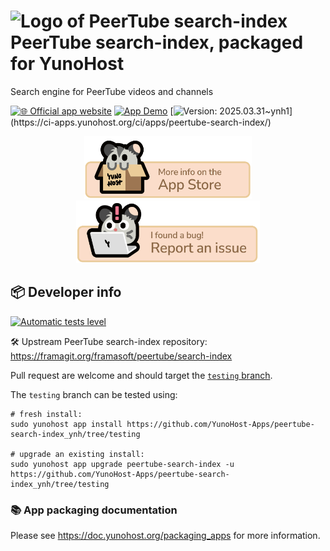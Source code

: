 <!--
N.B.: This README was automatically generated by <https://github.com/YunoHost/apps_tools/blob/main/readme_generator>
It shall NOT be edited by hand.
-->

<h1>
  <img src="https://raw.githubusercontent.com/YunoHost/apps/main/logos/peertube-search-index.png" width="32px" alt="Logo of PeerTube search-index">
  PeerTube search-index, packaged for YunoHost
</h1>

Search engine for PeerTube videos and channels

[![🌐 Official app website](https://img.shields.io/badge/Official_app_website-darkgreen?style=for-the-badge)](https://search.joinpeertube.org/)
[![App Demo](https://img.shields.io/badge/App_Demo-blue?style=for-the-badge)](https://search.joinpeertube.org/)
[![Version: 2025.03.31~ynh1](https://img.shields.io/badge/Version-2025.03.31~ynh1-rgba(0,150,0,1)?style=for-the-badge)](https://ci-apps.yunohost.org/ci/apps/peertube-search-index/)

<div align="center">
<a href="https://apps.yunohost.org/app/peertube-search-index"><img height="100px" src="https://github.com/YunoHost/yunohost-artwork/raw/refs/heads/main/badges/neopossum-badges/badge_more_info_on_the_appstore.svg"/></a>
<a href="https://github.com/YunoHost-Apps/peertube-search-index_ynh/issues"><img height="100px" src="https://github.com/YunoHost/yunohost-artwork/raw/refs/heads/main/badges/neopossum-badges/badge_report_an_issue.svg"/></a>
</div>

## 📦 Developer info

[![Automatic tests level](https://apps.yunohost.org/badge/cilevel/peertube-search-index)](https://ci-apps.yunohost.org/ci/apps/peertube-search-index/)

🛠️ Upstream PeerTube search-index repository: <https://framagit.org/framasoft/peertube/search-index>

Pull request are welcome and should target the [`testing` branch](https://github.com/YunoHost-Apps/peertube-search-index_ynh/tree/testing).

The `testing` branch can be tested using:
```
# fresh install:
sudo yunohost app install https://github.com/YunoHost-Apps/peertube-search-index_ynh/tree/testing

# upgrade an existing install:
sudo yunohost app upgrade peertube-search-index -u https://github.com/YunoHost-Apps/peertube-search-index_ynh/tree/testing
```

### 📚 App packaging documentation

Please see <https://doc.yunohost.org/packaging_apps> for more information.